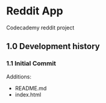 # Reddit App

Codecademy reddit project

## 1.0 Development history

### 1.1 Initial Commit

Additions:

- README.md
- index.html